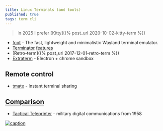 ```yaml
---
title: Linux Terminals (and tools)
published: true
tags: term cli
---
```

> In 2025 I prefer [Kitty]({% post_url 2020-10-02-kitty-term %})

<link rel="shortcut icon" href="https://github.com/DinkDonk/kitty-icon/raw/main/kitty-light.png" type="image/x-icon" />

- [foot](https://github.com/DanteAlighierin/foot#-foot) - The fast, lightweight and minimalistic Wayland terminal emulator.
- [Terminator](https://code.launchpad.net/terminator/) [features](https://github.com/software-jessies-org/jessies/wiki/Terminator)
- [Retro-term]({% post_url 2017-12-01-retro-term %})
- [Extraterm](https://extraterm.org/index.html) - Electron + chrome sandbox

## Remote control

- [tmate](https://tmate.io/) - Instant terminal sharing


## [Comparison](https://lifehacker.com/5858676/the-best-terminal-emulator-for-linux)

- [Tactical Teleprinter](https://www.youtube.com/watch?v=U-1fwku4hOs) - military digital communications from 1958

[![caption](https://img.youtube.com/vi/2XLZ4Z8LpEE/0.jpg)](https://www.youtube.com/watch?v=2XLZ4Z8LpEE)
